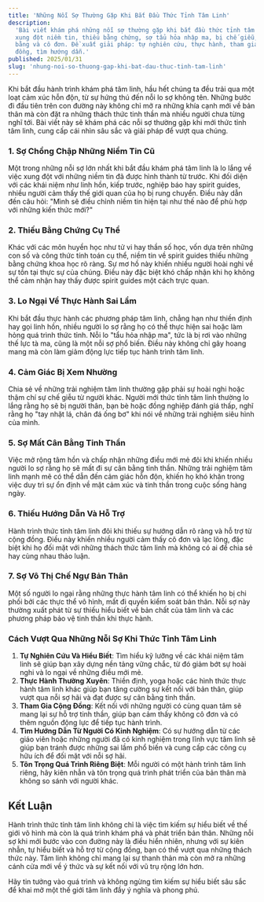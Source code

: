 ```yaml
---
title: 'Những Nỗi Sợ Thường Gặp Khi Bắt Đầu Thức Tỉnh Tâm Linh'
description:
  'Bài viết khám phá những nỗi sợ thường gặp khi bắt đầu thức tỉnh tâm linh như
  xung đột niềm tin, thiếu bằng chứng, sợ tẩu hỏa nhập ma, bị chế giễu, mất cân
  bằng và cô đơn. Đề xuất giải pháp: tự nghiên cứu, thực hành, tham gia cộng
  đồng, tìm hướng dẫn.'
published: 2025/01/31
slug: 'nhung-noi-so-thuong-gap-khi-bat-dau-thuc-tinh-tam-linh'
---
```


Khi bắt đầu hành trình khám phá tâm linh, hầu hết chúng ta đều trải qua một loạt
cảm xúc hỗn độn, từ sự hứng thú đến nỗi lo sợ không tên. Những bước đi đầu tiên
trên con đường này không chỉ mở ra những khía cạnh mới về bản thân mà còn đặt ra
những thách thức tinh thần mà nhiều người chưa từng nghĩ tới. Bài viết này sẽ
khám phá các nỗi sợ thường gặp khi mới thức tỉnh tâm linh, cung cấp cái nhìn sâu
sắc và giải pháp để vượt qua chúng.

### 1. Sợ Chồng Chập Những Niềm Tin Cũ

Một trong những nỗi sợ lớn nhất khi bắt đầu khám phá tâm linh là lo lắng về việc
xung đột với những niềm tin đã được hình thành từ trước. Khi đối diện với các
khái niệm như linh hồn, kiếp trước, nghiệp báo hay spirit guides, nhiều người
cảm thấy thế giới quan của họ bị rung chuyển. Điều này dẫn đến câu hỏi: "Mình sẽ
điều chỉnh niềm tin hiện tại như thế nào để phù hợp với những kiến thức mới?"

### 2. Thiếu Bằng Chứng Cụ Thể

Khác với các môn huyền học như tử vi hay thần số học, vốn dựa trên những con số
và công thức tính toán cụ thể, niềm tin về spirit guides thiếu những bằng chứng
khoa học rõ ràng. Sự mơ hồ này khiến nhiều người hoài nghi về sự tồn tại thực sự
của chúng. Điều này đặc biệt khó chấp nhận khi họ không thể cảm nhận hay thấy
được spirit guides một cách trực quan.

### 3. Lo Ngại Về Thực Hành Sai Lầm

Khi bắt đầu thực hành các phương pháp tâm linh, chẳng hạn như thiền định hay gọi
linh hồn, nhiều người lo sợ rằng họ có thể thực hiện sai hoặc làm hỏng quá trình
thức tỉnh. Nỗi lo "tẩu hỏa nhập ma", tức là bị rơi vào những thế lực tà ma, cũng
là một nỗi sợ phổ biến. Điều này không chỉ gây hoang mang mà còn làm giảm động
lực tiếp tục hành trình tâm linh.

### 4. Cảm Giác Bị Xem Nhường

Chia sẻ về những trải nghiệm tâm linh thường gặp phải sự hoài nghi hoặc thậm chí
sự chế giễu từ người khác. Người mới thức tỉnh tâm linh thường lo lắng rằng họ
sẽ bị người thân, bạn bè hoặc đồng nghiệp đánh giá thấp, nghĩ rằng họ "tay nhặt
lá, chân đá ống bơ" khi nói về những trải nghiệm siêu hình của mình.

### 5. Sợ Mất Cân Bằng Tinh Thần

Việc mở rộng tâm hồn và chấp nhận những điều mới mẻ đôi khi khiến nhiều người lo
sợ rằng họ sẽ mất đi sự cân bằng tinh thần. Những trải nghiệm tâm linh mạnh mẽ
có thể dẫn đến cảm giác hỗn độn, khiến họ khó khăn trong việc duy trì sự ổn định
về mặt cảm xúc và tinh thần trong cuộc sống hàng ngày.

### 6. Thiếu Hướng Dẫn Và Hỗ Trợ

Hành trình thức tỉnh tâm linh đôi khi thiếu sự hướng dẫn rõ ràng và hỗ trợ từ
cộng đồng. Điều này khiến nhiều người cảm thấy cô đơn và lạc lõng, đặc biệt khi
họ đối mặt với những thách thức tâm linh mà không có ai để chia sẻ hay cùng nhau
thảo luận.

### 7. Sợ Vô Thị Chế Ngự Bản Thân

Một số người lo ngại rằng những thực hành tâm linh có thể khiến họ bị chi phối
bởi các thực thể vô hình, mất đi quyền kiểm soát bản thân. Nỗi sợ này thường
xuất phát từ sự thiếu hiểu biết về bản chất của tâm linh và các phương pháp bảo
vệ tinh thần khi thực hành.

### Cách Vượt Qua Những Nỗi Sợ Khi Thức Tỉnh Tâm Linh

1. **Tự Nghiên Cứu Và Hiểu Biết**: Tìm hiểu kỹ lưỡng về các khái niệm tâm linh
   sẽ giúp bạn xây dựng nền tảng vững chắc, từ đó giảm bớt sự hoài nghi và lo
   ngại về những điều mới mẻ.
2. **Thực Hành Thường Xuyên**: Thiền định, yoga hoặc các hình thức thực hành tâm
   linh khác giúp bạn tăng cường sự kết nối với bản thân, giúp vượt qua nỗi sợ
   hãi và đạt được sự cân bằng tinh thần.
3. **Tham Gia Cộng Đồng**: Kết nối với những người có cùng quan tâm sẽ mang lại
   sự hỗ trợ tinh thần, giúp bạn cảm thấy không cô đơn và có thêm nguồn động lực
   để tiếp tục hành trình.
4. **Tìm Hướng Dẫn Từ Người Có Kinh Nghiệm**: Có sự hướng dẫn từ các giáo viên
   hoặc những người đã có kinh nghiệm trong lĩnh vực tâm linh sẽ giúp bạn tránh
   được những sai lầm phổ biến và cung cấp các công cụ hữu ích để đối mặt với
   nỗi sợ hãi.
5. **Tôn Trọng Quá Trình Riêng Biệt**: Mỗi người có một hành trình tâm linh
   riêng, hãy kiên nhẫn và tôn trọng quá trình phát triển của bản thân mà không
   so sánh với người khác.

## Kết Luận

Hành trình thức tỉnh tâm linh không chỉ là việc tìm kiếm sự hiểu biết về thế
giới vô hình mà còn là quá trình khám phá và phát triển bản thân. Những nỗi sợ
khi mới bước vào con đường này là điều hiển nhiên, nhưng với sự kiên nhẫn, tự
hiểu biết và hỗ trợ từ cộng đồng, bạn có thể vượt qua những thách thức này. Tâm
linh không chỉ mang lại sự thanh thản mà còn mở ra những cánh cửa mới về ý thức
và sự kết nối với vũ trụ rộng lớn hơn.

Hãy tin tưởng vào quá trình và không ngừng tìm kiếm sự hiểu biết sâu sắc để khai
mở một thế giới tâm linh đầy ý nghĩa và phong phú.
